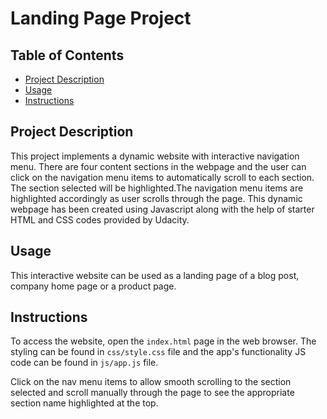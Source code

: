 # Landing Page Project

## Table of Contents

- [Project Description](#description)
- [Usage](#usage)
- [Instructions](#instructions)

## Project Description

This project implements a dynamic website with interactive navigation menu. There are four content sections in the webpage and the user can click on the navigation menu items to automatically scroll to each section. The section selected will be highlighted.The navigation menu items are highlighted accordingly as user scrolls through the page. This dynamic webpage has been created using Javascript along with the help of starter HTML and CSS codes provided by Udacity.

## Usage

This interactive website can be used as a landing page of a blog post, company home page or a product page.

## Instructions

To access the website, open the `index.html` page in the web browser. The styling can be found in `css/style.css` file and the app's functionality JS code can be found in `js/app.js` file.

Click on the nav menu items to allow smooth scrolling to the section selected and scroll manually through the page to see the appropriate section name highlighted at the top.
